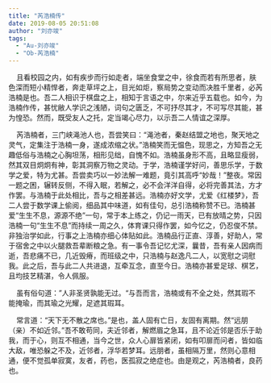 ```yaml
---
title: "芮浩楠传"
date: 2019-08-05 20:51:08
author: "刘亦竣"
tags: 
  - "Au-刘亦竣"
  - "Ob-芮浩楠"
---
```


<p>&nbsp;&nbsp;&nbsp;&nbsp;且看校园之内，如有疾步而行如走者，端坐食堂之中，徐食而若有所思者，肤色深而短小精悍者，奔走草坪之上，目光如炬，察局势之变动而决胜千里者，必芮浩楠是也。吾二人相识于棋盘之上，相知于言语之中，尔来近乎五载也。如今，为浩楠作传，甚忧敝人学识之浅陋，词句之匮乏，不可抒尽其才，不可写尽其能，甚为惶恐。然而，既受友人之托，定当竭心尽力，以示吾二人情谊之深厚。</p>
<p>&nbsp;&nbsp;&nbsp;&nbsp;芮浩楠者，三门峡渑池人也，吾尝笑曰：&ldquo;渑池者，秦赵结盟之地也，聚天地之灵气，定集注于浩楠一身，遂成浓缩之状。&rdquo;浩楠笑而无愠色，现思之，方知吾之无趣低俗与浩楠之心胸坦荡，相形见绌，自愧不如。浩楠虽身形不高，且略显瘦弱，然其双目炯炯有神，彰其洞察万物之灵动。于学，浩楠谨学好问，善思乐学，于数学之爱，特为尤甚。吾尝卖巧以一妙法解一难题，竟引其高呼&ldquo;妙哉！&rdquo;整夜。常因一题之困，辗转反侧，不得入眠，若解之，必不会洋洋自得，必将完善其法，方才作罢。与浩楠于此处相比，吾与之相差甚远。浩楠亦好文学，尤爱《红楼梦》，吾二人尝于数学课上偷阅，细品其中味道，如有佳句，总引浩楠称赞不已。浩楠甚爱&ldquo;生生不息，源源不绝&rdquo;一句，常于本上练之，仍记一雨天，已有放晴之势，只因浩楠一句&ldquo;生生不息&rdquo;而持续一周之久，体育课只得作罢，如今忆之，仍忍俊不禁。非独治学如此，行事之上浩楠亦细心体贴如此。浩楠品行正直、淳善，好助人，常于宿舍之中以火腿救吾辈断粮之急。有一事令吾记忆尤深，曩昔，吾有亲人因病而逝，吾悲痛不已，几近毁瘠，而班级之中，只浩楠与赵逸凡二人，以宽慰之词慰我。此之后，吾与此二人共进退，互牵互念，直至今日。浩楠亦甚爱足球、棋艺，且均技艺精湛，令人佩服。</p>
<p>&nbsp;&nbsp;&nbsp;&nbsp;虽有俗句道：&rdquo;人非圣贤孰能无过。&ldquo;与吾而言，浩楠或有不全之处，然其瑕不能掩瑜，而其瑜之光耀，足遮其瑕耳。</p>
<p>&nbsp;&nbsp;&nbsp;&nbsp;常言道：&ldquo;天下无不散之席也。&rdquo;是也，盖人固有亡日，友固有离期。然&ldquo;远朋（亲）不如近邻。&rdquo;吾不敢苟同，夫近邻者，解燃眉之急耳，且不论近邻是否乐于助我，而于心，则互不相通，当今之世，众人心扉皆紧闭，如有叩扉而问者，皆如临大敌，唯恐躲之不及，近邻者，浮华若梦耳。远朋者，虽相隔万里，然则心意相通，便不觉孤单寂寞，友者，药也，医孤寂之绝症也。由是观之，芮浩楠者，良药也。</p>
<p>&nbsp;</p>